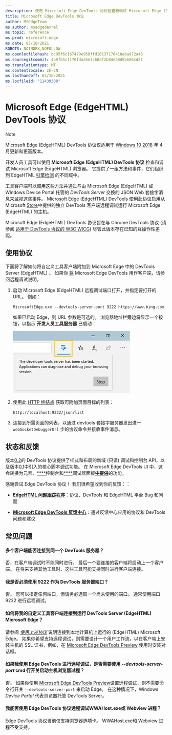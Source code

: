 ```yaml
---
description: 使用 Microsoft Edge DevTools 协议检查和调试 Microsoft Edge (EdgeHTML) 浏览器。
title: Microsoft Edge DevTools 协议
author: MSEdgeTeam
ms.author: msedgedevrel
ms.topic: reference
ms.prod: microsoft-edge
ms.date: 03/16/2021
ROBOTS: NOINDEX,NOFOLLOW
ms.openlocfilehash: bc95f6c167479e958ffd16137176418aba872a43
ms.sourcegitcommit: 4b9fb5c1176fdaa5e3c60af2b84e38d5bb86cd81
ms.translationtype: MT
ms.contentlocale: zh-CN
ms.lasthandoff: 03/16/2021
ms.locfileid: "11439308"
---
```

# <a name="microsoft-edge-edgehtml-devtools-protocol"></a>Microsoft Edge (EdgeHTML) DevTools 协议

> [!NOTE]
> Microsoft Edge (EdgeHTML) DevTools 协议仅适用于 [Windows 10 2018](https://blogs.windows.com/windowsexperience/2018/04/30/how-to-get-the-windows-10-april-2018-update/#5VXkQMU41CJzZPER.97) 年 4 月更新和更高版本。

开发人员工具可以使用 **Microsoft Edge (EdgeHTML) DevTools 协议** 检查和调试 Microsoft Edge (EdgeHTML) 浏览器。 它提供了一组方法和事件，它们组织到 EdgeHTML [引擎检测](0.2/domains/index.md) 的不同域中。

 工具客户端可以调用这些方法并通过与由 Microsoft Edge (EdgeHTML) 或 Windows Device Portal 托管的 *DevTools Server* 交换的 JSON Web 套接字消息来监视这些事件。 Microsoft Edge (EdgeHTML) DevTools 使用此协议启用从[](0.2/clients.md#microsoft-edge-devtools-preview)Microsoft [Store](https://www.microsoft.com/store/p/microsoft-edge-devtools-preview/9mzbfrmz0mnj)中提供的独立 DevTools 客户端远程调试运行 Microsoft Edge (EdgeHTML) 的主机。

Microsoft Edge (EdgeHTML) DevTools 协议旨在与 Chrome DevTools 协议 (请参阅 [适用于 DevTools 协议的 W3C WICG](https://github.com/WICG/devtools-protocol/)) 尽管此版本存在已知的互操作性差距。

## <a name="using-the-protocol"></a>使用协议

下面将了解如何将自定义工具客户端附加到 Microsoft Edge 中的 DevTools Server (EdgeHTML) 。 如果你 [将](0.2/clients.md#microsoft-edge-devtools-preview) Microsoft Edge DevTools 用作客户端，请参阅远程调试说明。

1. 启动 Microsoft Edge (EdgeHTML) 远程调试端口打开，并指定要打开的 URL。 例如：

    ```shell
    MicrosoftEdge.exe --devtools-server-port 9222 https://www.bing.com
    ```

    如果已启动 Edge，则 URL 参数是可选的。 浏览器地址栏旁边将显示一个按钮，以指示 **开发人员工具服务器** 已启动：

    ![开发人员工具服务器](media/developer-tools-server.png) 

2. 使用此 [HTTP 终结点](0.2/http.md) 获取可附加页面目标的列表：

    ```http
    http://localhost:9222/json/list
    ```

3. 连接到所需页面的列表，以通过 devtools 套接字服务器发出进一 `webSocketDebuggerUrl` 步的协议命令并接收事件消息。 [](0.2/domains/index.md)

## <a name="status-and-feedback"></a>状态和反馈

版本[0.2](0.2/index.md)的 DevTools 协议提供了样式和布局的新域 (只读) 调试和控制台 API，以及版本[0.1](0.1/index.md)中引入的核心脚本调试功能。 在 Microsoft Edge DevTools UI 中，这会转换为元素、[****](../devtools-guide/elements.md)控制台和[****](../devtools-guide/console.md)调试器面板[**中提供**](../devtools-guide/debugger.md)的功能。

感谢尝试 Edge DevTools 协议！ 我们很希望收到你的反馈：：

<!-- - [**Microsoft Edge Developer UserVoice**](https://wpdev.uservoice.com/forums/257854-microsoft-edge-developer?category_id=84475): DevTools feature ideas and requests-->  

 - [**EdgeHTML 问题跟踪程序**](https://developer.microsoft.com/microsoft-edge/platform/issues/)：协议、DevTools 和 EdgeHTML 平台 Bug 和问题

 - [**Microsoft Edge DevTools 反馈中心**](feedback-hub:?referrer=microsoftEdge&tabID=2&newFeedback=true&ContextId=344)：通过反馈中心应用的协议和 DevTools 问题和建议

## <a name="faq"></a>常见问题

#### <a name="can-multiple-clients-connect-to-the-same-devtools-server"></a>多个客户端能否连接到同一个 DevTools 服务器？
否，在客户端调试时不能同时进行。 最后一个要连接的客户端将启动上一个客户端。 在将来支持其他工具时，这些工具可能支持同时进行客户端连接。

#### <a name="do-i-have-to-use-9222-as-the-devtools-server-port"></a>我是否必须使用 9222 作为 DevTools 服务器端口？
否。 您可以指定任何端口，但请务必选取一个尚未使用的端口。 通常使用端口 9222 进行远程调试。

#### <a name="how-do-i-connect-my-custom-tooling-client-to-microsoft-edge-edgehtml-running-the-devtools-server"></a>如何将我的自定义工具客户端连接到运行 DevTools Server (EdgeHTML) Microsoft Edge？
请参阅 [*使用上述协议*](#using-the-protocol) 说明连接到本地计算机上运行的 (EdgeHTML) Microsoft Edge。 如果你希望支持远程调试，则需要设计一个用户工作流，以在客户端上安装主机的 SSL 证书，例如，在 [Microsoft Edge DevTools Preview](./0.2/clients.md#microsoft-edge-devtools-preview) 使用时安装对话框。

#### <a name="if-im-remote-debugging-using-edge-devtools-do-i-need-to-start-the-host-browser-process-with---devtools-server-port-cmd-line-switch"></a>如果我使用 Edge DevTools 进行远程调试，是否需要使用 *--devtools-server-port* cmd 行开关启动主机浏览器过程？ 
否。 如果你使用 [Microsoft Edge DevTools Preview](./0.2/clients.md#microsoft-edge-devtools-preview)设置远程调试，则不需要命令行开关 `--devtools-server-port` 来启动 Edge。 在这种情况下，Windows *Device Portal* 代表浏览器托管 DevTools Server。

#### <a name="can-i-use-the-edge-devtools-protocol-to-remotely-debug-a-wwahostexe-or-webview-process"></a>我能否使用 Edge DevTools 协议远程调试WWAHost.exe或 Webview 进程？
Edge DevTools 协议当前仅支持浏览器选项卡。 WWAHost.exe和 Webview 进程不受支持。
